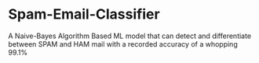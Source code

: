 # Spam-Email-Classifier
A Naive-Bayes Algorithm Based ML model that can detect and differentiate between SPAM and HAM mail with a recorded accuracy of a whopping 99.1%
